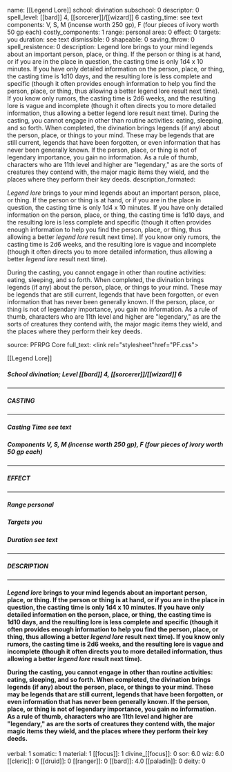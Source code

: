 name: [[Legend Lore]]
school: divination
subschool: 0
descriptor: 0
spell_level: [[bard]] 4, [[sorcerer]]/[[wizard]] 6
casting_time: see text
components: V, S, M (incense worth 250 gp), F (four pieces of ivory worth 50 gp each)
costly_components: 1
range: personal
area: 0
effect: 0
targets: you
duration: see text
dismissible: 0
shapeable: 0
saving_throw: 0
spell_resistence: 0
description: Legend lore brings to your mind legends about an important person, place, or thing. If the person or thing is at hand, or if you are in the place in question, the casting time is only 1d4 x 10 minutes. If you have only detailed information on the person, place, or thing, the casting time is 1d10 days, and the resulting lore is less complete and specific (though it often provides enough information to help you find the person, place, or thing, thus allowing a better legend lore result next time). If you know only rumors, the casting time is 2d6 weeks, and the resulting lore is vague and incomplete (though it often directs you to more detailed information, thus allowing a better legend lore result next time).  During the casting, you cannot engage in other than routine activities: eating, sleeping, and so forth. When completed, the divination brings legends (if any) about the person, place, or things to your mind. These may be legends that are still current, legends that have been forgotten, or even information that has never been generally known. If the person, place, or thing is not of legendary importance, you gain no information. As a rule of thumb, characters who are 11th level and higher are "legendary," as are the sorts of creatures they contend with, the major magic items they wield, and the places where they perform their key deeds.
description_formated: <p><i>Legend lore</i> brings to your mind legends about an important person, place, or thing. If the person or thing is at hand, or if you are in the place in question, the casting time is only 1d4 x 10 minutes. If you have only detailed information on the person, place, or thing, the casting time is 1d10 days, and the resulting lore is less complete and specific (though it often provides enough information to help you find the person, place, or thing, thus allowing a better <i>legend lore</i> result next time). If you know only rumors, the casting time is 2d6 weeks, and the resulting lore is vague and incomplete (though it often directs you to more detailed information, thus allowing a better <i>legend lore</i> result next time).</p><p>During the casting, you cannot engage in other than routine activities: eating, sleeping, and so forth. When completed, the divination brings legends (if any) about the person, place, or things to your mind. These may be legends that are still current, legends that have been forgotten, or even information that has never been generally known. If the person, place, or thing is not of legendary importance, you gain no information. As a rule of thumb, characters who are 11th level and higher are "legendary," as are the sorts of creatures they contend with, the major magic items they wield, and the places where they perform their key deeds.</p>
source: PFRPG Core
full_text: <link rel="stylesheet"href="PF.css"><div class="heading"><p class="alignleft">[[Legend Lore]]</p><div style="clear: both;"></div></div><div><h5><b>School </b>divination; <b>Level </b>[[bard]] 4, [[sorcerer]]/[[wizard]] 6</h5></div><hr/><div><h5><b>CASTING</b></h5></div><hr/><div><h5><b>Casting Time </b>see text</h5><h5><b>Components </b>V, S, M (incense worth 250 gp), F (four pieces of ivory worth 50 gp each)</h5></div><hr/><div><h5><b>EFFECT</b></h5></div><hr/><div><h5><b>Range </b>personal</h5><h5><b>Targets </b>you</h5><h5><b>Duration </b>see text</h5></div><hr/><div><h5><b>DESCRIPTION</b></h5></div><hr/><div><h4><p><i>Legend lore</i> brings to your mind legends about an important person, place, or thing. If the person or thing is at hand, or if you are in the place in question, the casting time is only 1d4 x 10 minutes. If you have only detailed information on the person, place, or thing, the casting time is 1d10 days, and the resulting lore is less complete and specific (though it often provides enough information to help you find the person, place, or thing, thus allowing a better <i>legend lore</i> result next time). If you know only rumors, the casting time is 2d6 weeks, and the resulting lore is vague and incomplete (though it often directs you to more detailed information, thus allowing a better <i>legend lore</i> result next time).</p><p>During the casting, you cannot engage in other than routine activities: eating, sleeping, and so forth. When completed, the divination brings legends (if any) about the person, place, or things to your mind. These may be legends that are still current, legends that have been forgotten, or even information that has never been generally known. If the person, place, or thing is not of legendary importance, you gain no information. As a rule of thumb, characters who are 11th level and higher are "legendary," as are the sorts of creatures they contend with, the major magic items they wield, and the places where they perform their key deeds.</p></h4></div>
verbal: 1
somatic: 1
material: 1
[[focus]]: 1
divine_[[focus]]: 0
sor: 6.0
wiz: 6.0
[[cleric]]: 0
[[druid]]: 0
[[ranger]]: 0
[[bard]]: 4.0
[[paladin]]: 0
deity: 0
